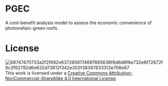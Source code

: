 # PGEC
A cost-benefit analysis model to assess the economic convenience of photovoltaic-green roofs.


# License
![68747470733a2f2f692e6372656174697665636f6d6d6f6e732e6f72672f6c2f62792d6e632d73612f342e302f38387833312e706e67](https://user-images.githubusercontent.com/64637656/177593611-eef69211-c8e1-49c6-95cb-f7d1d1634095.png)
This work is licensed under a [Creative Commons Attribution-NonCommercial-ShareAlike 4.0 International License](https://creativecommons.org/licenses/by-sa/4.0/legalcode).
